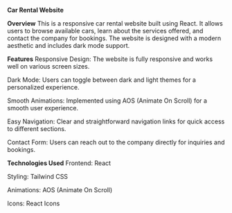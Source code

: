 **Car Rental Website**


**Overview**
This is a responsive car rental website built using React. It allows users to browse available cars, learn about the services offered, and contact the company for bookings. The website is designed with a modern aesthetic and includes dark mode support.

**Features**
Responsive Design: The website is fully responsive and works well on various screen sizes.

Dark Mode: Users can toggle between dark and light themes for a personalized experience.

Smooth Animations: Implemented using AOS (Animate On Scroll) for a smooth user experience.

Easy Navigation: Clear and straightforward navigation links for quick access to different sections.

Contact Form: Users can reach out to the company directly for inquiries and bookings.

**Technologies Used**
Frontend: React

Styling: Tailwind CSS

Animations: AOS (Animate On Scroll)

Icons: React Icons


